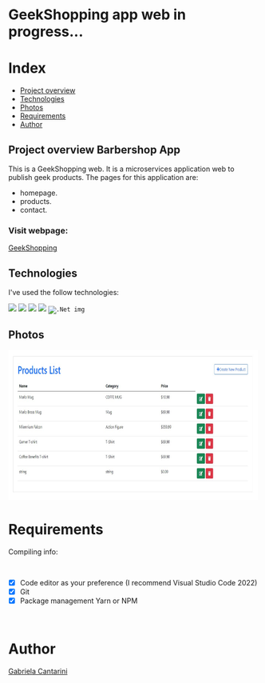 # GeekShopping app web in progress...

# Index

- [Project overview](#id01)
- [Technologies](#id02)
- [Photos](#id03)
- [Requirements](#id04)
- [Author](#id05)



## Project overview <a name="id01">Barbershop App</a>

This is a GeekShopping web. It is a microservices application web to publish geek products. The pages for this application are:

- homepage.
- products.
- contact.

<h3>Visit webpage: </h3><a href="">GeekShopping</a>

## Technologies <a name="#id02"></a>

I've used the follow technologies:<br/>

<code><img height="20" src="https://img.shields.io/badge/JavaScript-323330?style=for-the-badge&logo=javascript&logoColor=F7DF1E"></code>
<code><img height="20" src="https://img.shields.io/badge/HTML-239120?style=for-the-badge&logo=html5&logoColor=white"></code>
<code><img height="20" src="https://img.shields.io/badge/CSS-239120?&style=for-the-badge&logo=css3&logoColor=white"></code>
<code><img height="20" src="https://img.shields.io/badge/Git-F05032?style=for-the-badge&logo=git&logoColor=white"></code>
<code><img height="20" src="" alt=".Net img"></code>



## Photos <a name="#id03"></a>
<code><img height="300" width="500" src="./img/product-list-image.jpg" alt="GeekShopping img"></code>



# Requirements <a name="id04"></a>
<p>Compiling info:</p>


<br />

- [x] Code editor as your preference (I recommend Visual Studio Code 2022)
- [x] Git
- [x] Package management Yarn or NPM

<br />

# Author <a name="id05"></a>

<a href="https://www.linkedin.com/in/gabrielacantarini/">Gabriela Cantarini</a>